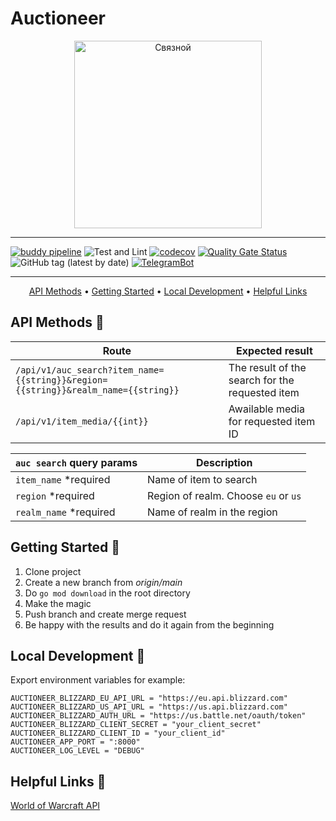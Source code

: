 # Auctioneer

<div align="center">
  <img width="300" src="https://assets.worldofwarcraft.com/static/components/Logo/Logo-wow-sitenav.596840db77b4d485a44d65e897e3de57.png" alt="Связной">
</div>

---

[![buddy pipeline](https://app.buddy.works/dog-sky/auctioneer/pipelines/pipeline/299664/badge.svg?token=84ccc34b677f07df458235c07be06800aea9d16ed9df2d1b390863e7e1e97c3d "buddy pipeline")](https://app.buddy.works/dog-sky/auctioneer/pipelines/pipeline/299664)
![Test and Lint](https://github.com/dog-sky/auctioneer/workflows/Go/badge.svg?branch=main)
[![codecov](https://codecov.io/gh/dog-sky/auctioneer/branch/main/graph/badge.svg?token=SADKGY8ORK)](https://codecov.io/gh/dog-sky/auctioneer)
[![Quality Gate Status](https://sonarcloud.io/api/project_badges/measure?project=dog-sky_auctioneer&metric=alert_status)](https://sonarcloud.io/dashboard?id=dog-sky_auctioneer)
![GitHub tag (latest by date)](https://img.shields.io/github/v/tag/dog-sky/auctioneer)
[![TelegramBot](https://img.shields.io/badge/t.me-TelegramBot-blue)](https://t.me/wowAucBot)

---

<div align="center">
  <a href="#api-methods-">API Methods</a> •
  <a href="#getting-started-">Getting Started</a> •
  <a href="#local-development-">Local Development</a> •
  <a href="#helpful-links-">Helpful Links</a>
</div>

## API Methods 🚀

Route | Expected result
------------ | -------------
`/api/v1/auc_search?item_name={{string}}&region={{string}}&realm_name={{string}}` | The result of the search for the requested item
`/api/v1/item_media/{{int}}` | Awailable media for requested item ID


`auc search` query params | Description
------------ | -------------
`item_name` *required | Name of item to search
`region` *required | Region of realm. Choose `eu` or `us`
`realm_name` *required | Name of realm in the region


## Getting Started 👲

1. Clone project
2. Create a new branch from _origin/main_
3. Do `go mod download` in the root directory
4. Make the magic
5. Push branch and create merge request
6. Be happy with the results and do it again from the beginning

## Local Development 🚧
Export environment variables for example:
  ```
AUCTIONEER_BLIZZARD_EU_API_URL = "https://eu.api.blizzard.com"
AUCTIONEER_BLIZZARD_US_API_URL = "https://us.api.blizzard.com"
AUCTIONEER_BLIZZARD_AUTH_URL = "https://us.battle.net/oauth/token"
AUCTIONEER_BLIZZARD_CLIENT_SECRET = "your_client_secret"
AUCTIONEER_BLIZZARD_CLIENT_ID = "your_client_id"
AUCTIONEER_APP_PORT = ":8000"
AUCTIONEER_LOG_LEVEL = "DEBUG"
  ```

## Helpful Links 🤔

[World of Warcraft API](https://develop.battle.net/documentation/world-of-warcraft)
